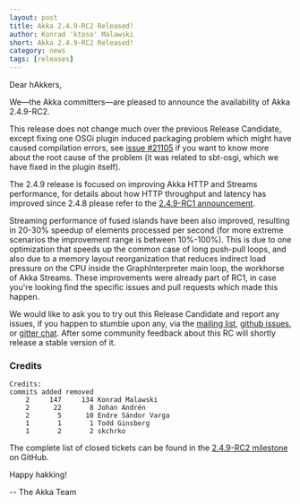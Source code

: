 ```yaml
---
layout: post
title: Akka 2.4.9-RC2 Released!
author: Konrad 'ktoso' Malawski
short: Akka 2.4.9-RC2 Released!
category: news
tags: [releases]
---
```

Dear hAkkers,

We—the Akka committers—are pleased to announce the availability of Akka 2.4.9-RC2.

This release does not change much over the previous Release Candidate, except fixing one OSGi plugin induced packaging problem which might have caused compilation errors, see [issue #21105](https://github.com/akka/akka/issues/21105) if you want to know more about the root cause of the problem (it was related to sbt-osgi, which we have fixed in the plugin itself).

The 2.4.9 release is focused on improving Akka HTTP and Streams performance, for details about how HTTP throughput and latency has improved since 2.4.8 please refer to the [2.4.9-RC1 announcement](http://akka.io/news/2016/08/02/akka-2.4.9-RC1-released.html).

Streaming performance of fused islands have been also improved, resulting in 20-30% speedup of elements processed per second (for more extreme scenarios the improvement range is between 10%-100%). This is due to one optimization that speeds up the common case of long push-pull loops, and also due to a memory layout reorganization that reduces indirect load pressure on the CPU inside the GraphInterpreter main loop, the workhorse of Akka Streams. These improvements were already part of RC1, in case you're looking find the specific issues and pull requests which made this happen.

We would like to ask you to try out this Release Candidate and report any issues, if you happen to stumble upon any, via the [mailing list](https://groups.google.com/forum/#!forum/akka-user), [github issues](https://github.com/akka/akka/issues), or [gitter chat](http://gitter.im/akka/akka). After some community feedback about this RC will shortly release a stable version of it.

### Credits

```
Credits:
commits added removed
    2     147     134 Konrad Malawski
    2      22       8 Johan Andrén
    2       5      10 Endre Sándor Varga
    1       1       1 Todd Ginsberg
    1       2       2 skchrko
```

The complete list of closed tickets can be found in the [2.4.9-RC2 milestone](https://github.com/akka/akka/milestone/92?closed=1) on GitHub. 

Happy hakking!

-- The Akka Team
